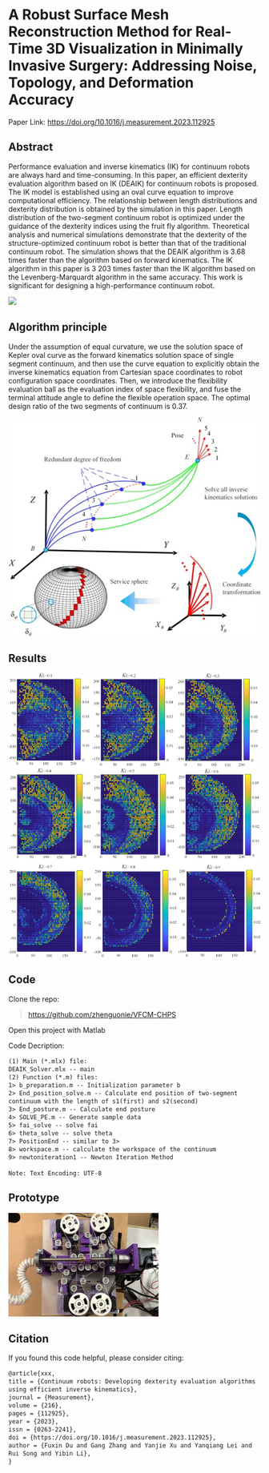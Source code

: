 # A Robust Surface Mesh Reconstruction Method for Real-Time 3D Visualization in Minimally Invasive Surgery: Addressing Noise, Topology, and Deformation Accuracy

Paper Link: https://doi.org/10.1016/j.measurement.2023.112925

## Abstract
Performance evaluation and inverse kinematics (IK) for continuum robots are always hard and time-consuming. In this paper, an efficient dexterity evaluation algorithm based on IK (DEAIK) for continuum robots is proposed. The IK model is established using an oval curve equation to improve computational efficiency. The relationship between length distributions and dexterity distribution is obtained by the simulation in this paper. Length distribution of the two-segment continuum robot is optimized under the guidance of the dexterity indices using the fruit fly algorithm. Theoretical analysis and numerical simulations demonstrate that the dexterity of the structure-optimized continuum robot is better than that of the traditional continuum robot. The simulation shows that the DEAIK algorithm is 3.68 times faster than the algorithm based on forward kinematics. The IK algorithm in this paper is 3 203 times faster than the IK algorithm based on the Levenberg-Marquardt algorithm in the same accuracy. This work is significant for designing a high-performance continuum robot.

![](https://github.com/Scalpelapex/Images/blob/main/DEAIK/Cable_Driven03.gif)

## Algorithm principle
Under the assumption of equal curvature, we use the solution space of Kepler oval curve as the forward kinematics solution space of single segment continuum, and then use the curve equation to explicitly obtain the inverse kinematics equation from Cartesian space coordinates to robot configuration space coordinates. Then, we introduce the flexibility evaluation ball as the evaluation index of space flexibility, and fuse the terminal attitude angle to define the flexible operation space. The optimal design ratio of the two segments of continuum is 0.37.

![](https://github.com/Scalpelapex/Images/blob/main/DEAIK/method.jpg)

## Results

![](https://github.com/Scalpelapex/Images/blob/main/DEAIK/results.jpg)


## Code
Clone the repo: 
> https://github.com/zhenguonie/VFCM-CHPS

Open this project with Matlab

Code Decription:
```
(1) Main (*.mlx) file:
DEAIK_Solver.mlx -- main 
(2) Function (*.m) files:
1> b_preparation.m -- Initialization parameter b
2> End_position_solve.m -- Calculate end position of two-segment  continuum with the length of s1(first) and s2(second)
3> End_posture.m -- Calculate end posture
4> SOLVE_PE.m -- Generate sample data
5> fai_solve -- solve fai
6> theta_solve -- solve theta
7> PositionEnd -- similar to 3>
8> workspace.m -- calculate the workspace of the continuum
9> newtoniteration1 -- Newton Iteration Method

Note: Text Encoding: UTF-8
```
## Prototype
![](https://github.com/Scalpelapex/Images/blob/main/DEAIK/Structure.png)

## Citation

If you found this code helpful, please consider citing:

```
@article{xxx,
title = {Continuum robots: Developing dexterity evaluation algorithms using efficient inverse kinematics},
journal = {Measurement},
volume = {216},
pages = {112925},
year = {2023},
issn = {0263-2241},
doi = {https://doi.org/10.1016/j.measurement.2023.112925},
author = {Fuxin Du and Gang Zhang and Yanjie Xu and Yanqiang Lei and Rui Song and Yibin Li},
}
```
